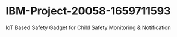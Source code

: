 # IBM-Project-20058-1659711593
IoT Based Safety Gadget for Child Safety Monitoring &amp; Notification
